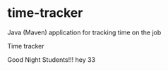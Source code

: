 # time-tracker
Java (Maven) application for tracking time on the job

Time tracker

Good Night Students!!!
hey
33
